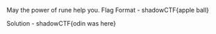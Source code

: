 May the power of rune help you.
Flag Format - shadowCTF{apple ball}

Solution - shadowCTF{odin was here}
